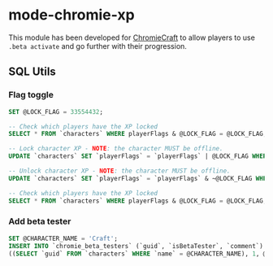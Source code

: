 # mode-chromie-xp

This module has been developed for [ChromieCraft](http://chromiecraft.com/) to allow players to use `.beta activate` and go further with their progression.

## SQL Utils

### Flag toggle

```sql
SET @LOCK_FLAG = 33554432;

-- Check which players have the XP locked
SELECT * FROM `characters` WHERE playerFlags & @LOCK_FLAG = @LOCK_FLAG;

-- Lock character XP - NOTE: the character MUST be offline.
UPDATE `characters` SET `playerFlags` = `playerFlags` | @LOCK_FLAG WHERE `name` = 'Craft';

-- Unlock character XP - NOTE: the character MUST be offline.
UPDATE `characters` SET `playerFlags` = `playerFlags` & ~@LOCK_FLAG WHERE `name` = 'Craft';

-- Check which players have the XP locked
SELECT * FROM `characters` WHERE playerFlags & @LOCK_FLAG = @LOCK_FLAG;

```

### Add beta tester
```sql
SET @CHARACTER_NAME = 'Craft';
INSERT INTO `chromie_beta_testers` (`guid`, `isBetaTester`, `comment`) VALUES 
((SELECT `guid` FROM `characters` WHERE `name` = @CHARACTER_NAME), 1, @CHARACTER_NAME);
```
